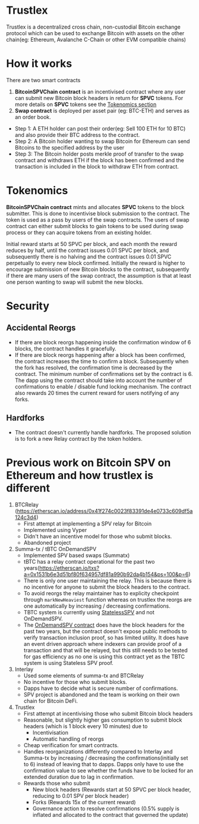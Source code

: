# Trustlex
Trustlex is a decentralized cross chain, non-custodial Bitcoin exchange protocol which can be used to exchange Bitcoin with assets on the other chain(eg: Ethereum, Avalanche C-Chain or other EVM compatible chains)

# How it works
There are two smart contracts 
1. **BitcoinSPVChain contract** is an incentivised contract where any user can submit new Bitcoin block headers in return for **SPVC** tokens. For more details on **SPVC** tokens see the [Tokenomics section](#Tokenomics)
2. **Swap contract** is deployed per asset pair (eg: BTC-ETH) and serves as an order book. 
 - Step 1: A ETH holder can post their order(eg: Sell 100 ETH for 10 BTC) and also provide their BTC address to the contract. 
 - Step 2: A Bitcoin holder wanting to swap Bitcoin for Ethereum can send Bitcoins to the specified address by the user
 - Step 3: The Bitcoin holder posts merkle proof of transfer to the swap contract and withdraws ETH if the block has been confirmed and the transaction is included in the block to withdraw ETH from contract.

# Tokenomics
**BitcoinSPVChain contract** mints and allocates **SPVC** tokens to the block submitter. This is done to incentivise block submission to the contract. The token is used as a pass by users of the swap contracts. The users of swap contract can either submit blocks to gain tokens to be used during swap process or they can acquire tokens from an existing holder.

Initial reward starts at 50 SPVC per block, and each month the reward reduces by half, until the contract issues 0.01 SPVC per block, and subsequently there is no halving and the contract issues 0.01 SPVC perpetually to every new block confirmed. Initially the reward is higher to encourage submission of new Bitcoin blocks to the contract, subsequently if there are many users of the swap contract, the assumption is that at least one person wanting to swap will submit the new blocks.

# Security

## Accidental Reorgs
- If there are block reorgs happening inside the confirmation window of 6 blocks, the contract handles it gracefully.
- If there are block reorgs happening after a block has been confirmed, the contract increases the time to confirm a block. Subsequently when the fork has resolved, the confirmation time is decreased by the contract. The minimum number of confirmations set by the contract is 6. The dapp using the contract should take into account the number of confirmations to enable / disable fund locking mechanism. The contract also rewards 20 times the current reward for users notifying of any forks.

## Hardforks
- The contract doesn't currently handle hardforks. The proposed solution is to fork a new Relay contract by the token holders.


# Previous work on Bitcoin SPV on Ethereum and how trustlex is different
1. BTCRelay (https://etherscan.io/address/0x41f274c0023f83391de4e0733c609df5a124c3d4)
    * First attempt at implementing a SPV relay for Bitcoin
    * Implemented using Vyper
    * Didn't have an incentive model for those who submit blocks.
    * Abandoned project
2. Summa-tx / tBTC OnDemandSPV
    * Implemented SPV based swaps (Summatx)
    * tBTC has a relay contract operational for the past two years(https://etherscan.io/txs?a=0x1531b6e3d51bf80f634957df81a990b92da4b154&ps=100&p=6)
    * There is only one user maintaining the relay. This is because there is no incentive for anyone to submit the block headers to the contract.
    * To avoid reorgs the relay maintainer has to explicity checkpoint through `markNewHeaviest` function whereas on trustlex the reorgs are one automatically by increasing / decreasing confirmations.
    * TBTC system is currently using [StatelessSPV](https://github.com/keep-network/tbtc/blob/main/solidity/contracts/deposit/DepositUtils.sol#L146) and not OnDemandSPV.
    * The [OnDemandSPV contract](https://etherscan.io/address/0x1531b6e3d51bf80f634957df81a990b92da4b154/advanced#readContract) does have the block headers for the past two years, but the contract doesn't expose public methods to verify transaction inclusion proof, so has limited utility. It does have an event driven approach where indexers can provide proof of a transaction and that will be relayed, but this still needs to be tested for gas efficiency as no one is using this contract yet as the TBTC system is using Stateless SPV proof.
3. Interlay
    * Used some elements of summa-tx and BTCRelay
    * No incentive for those who submit blocks.
    * Dapps have to decide what is secure number of confirmations.
    * SPV project is abandoned and the team is working on their own chain for Bitcoin DeFi.
4. Trustlex
    * First attempt at incentivising those who submit Bitcoin block headers
    * Reasonable, but slightly higher gas consumption to submit block headers (which is 1 block every 10 minutes) due to
        * Incentivisation
        * Automatic handling of reorgs
    * Cheap verification for smart contracts.
    * Handles reorganizations differently compared to Interlay and Summa-tx by increasing / decreasing the confirmations(initially set to 6) instead of leaving that to dapps. Dapps only have to use the confirmation value to see whether the funds have to be locked for an extended duration due to lag in confirmation.
    * Rewards those who submit
        * New block headers (Rewards start at 50 SPVC per block header, reducing to 0.01 SPV per block header)
        * Forks (Rewards 15x of the current reward)
        * Governance action to resolve confirmations (0.5% supply is inflated and allocated to the contract that governed the update)
